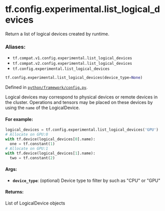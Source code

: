 <div itemscope itemtype="http://developers.google.com/ReferenceObject">
<meta itemprop="name" content="tf.config.experimental.list_logical_devices" />
<meta itemprop="path" content="Stable" />
</div>

# tf.config.experimental.list_logical_devices

Return a list of logical devices created by runtime.

### Aliases:

* `tf.compat.v1.config.experimental.list_logical_devices`
* `tf.compat.v2.config.experimental.list_logical_devices`
* `tf.config.experimental.list_logical_devices`

``` python
tf.config.experimental.list_logical_devices(device_type=None)
```



Defined in [`python/framework/config.py`](/code/stable/tensorflow/python/framework/config.py).

<!-- Placeholder for "Used in" -->

Logical devices may correspond to physical devices or remote devices in the
cluster. Operations and tensors may be placed on these devices by using the
`name` of the LogicalDevice.

#### For example:



```python
logical_devices = tf.config.experimental.list_logical_devices('GPU')
# Allocate on GPU:0
with tf.device(logical_devices[0].name):
  one = tf.constant(1)
# Allocate on GPU:1
with tf.device(logical_devices[1].name):
  two = tf.constant(2)
```

#### Args:


* <b>`device_type`</b>: (optional) Device type to filter by such as "CPU" or "GPU"


#### Returns:

List of LogicalDevice objects
